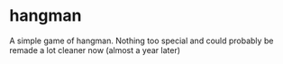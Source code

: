 # hangman
A simple game of hangman. Nothing too special and could probably be remade a
lot cleaner now (almost a year later)
